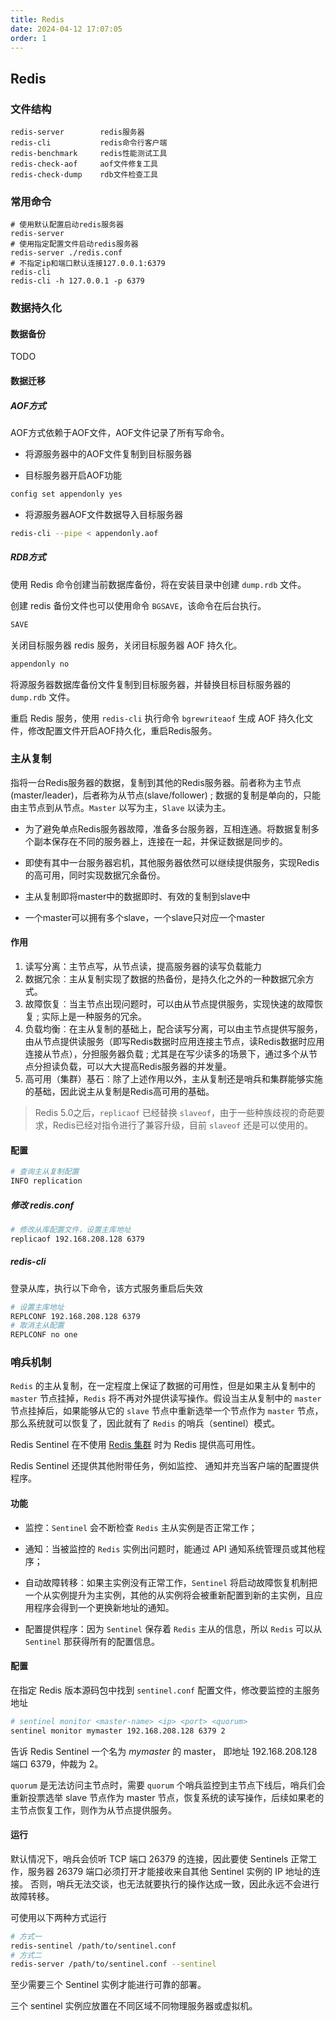 ```yaml
---
title: Redis
date: 2024-04-12 17:07:05
order: 1
---
```


## Redis


### 文件结构

```
redis-server        redis服务器
redis-cli           redis命令行客户端
redis-benchmark     redis性能测试工具
redis-check-aof     aof文件修复工具
redis-check-dump    rdb文件检查工具
```

### 常用命令

``` shell
# 使用默认配置启动redis服务器
redis-server
# 使用指定配置文件启动redis服务器
redis-server ./redis.conf
# 不指定ip和端口默认连接127.0.0.1:6379
redis-cli
redis-cli -h 127.0.0.1 -p 6379
```

### 数据持久化

#### 数据备份

TODO

#### 数据迁移

##### AOF方式

AOF方式依赖于AOF文件，AOF文件记录了所有写命令。

* 将源服务器中的AOF文件复制到目标服务器 

* 目标服务器开启AOF功能

``` bash
config set appendonly yes
```

* 将源服务器AOF文件数据导入目标服务器

```bash
redis-cli --pipe < appendonly.aof
```

   

##### RDB方式

使用 Redis 命令创建当前数据库备份，将在安装目录中创建 `dump.rdb` 文件。

创建 redis 备份文件也可以使用命令 `BGSAVE`，该命令在后台执行。

``` bash
SAVE 
```

关闭目标服务器 redis 服务，关闭目标服务器  AOF 持久化。

 ```bash
 appendonly no
 ```

将源服务器数据库备份文件复制到目标服务器，并替换目标目标服务器的 `dump.rdb` 文件。

重启 Redis 服务，使用 `redis-cli` 执行命令 ` bgrewriteaof ` 生成 AOF 持久化文件，修改配置文件开启AOF持久化，重启Redis服务。



### 主从复制

指将一台Redis服务器的数据，复制到其他的Redis服务器。前者称为主节点(master/leader)，后者称为从节点(slave/follower) ; 数据的复制是单向的，只能由主节点到从节点。`Master` 以写为主，`Slave` 以读为主。

- 为了避免单点Redis服务器故障，准备多台服务器，互相连通。将数据复制多个副本保存在不同的服务器上，连接在一起，并保证数据是同步的。
- 即使有其中一台服务器宕机，其他服务器依然可以继续提供服务，实现Redis的高可用，同时实现数据冗余备份。

- 主从复制即将master中的数据即时、有效的复制到slave中
- 一个master可以拥有多个slave，一个slave只对应一个master

#### 作用

1. 读写分离：主节点写，从节点读，提高服务器的读写负载能力
2. 数据冗余︰主从复制实现了数据的热备份，是持久化之外的一种数据冗余方式。
3. 故障恢复︰当主节点出现问题时，可以由从节点提供服务，实现快速的故障恢复 ; 实际上是一种服务的冗余。
4. 负载均衡︰在主从复制的基础上，配合读写分离，可以由主节点提供写服务，由从节点提供读服务（即写Redis数据时应用连接主节点，读Redis数据时应用连接从节点），分担服务器负载 ; 尤其是在写少读多的场景下，通过多个从节点分担读负载，可以大大提高Redis服务器的并发量。
5. 高可用（集群）基石︰除了上述作用以外，主从复制还是哨兵和集群能够实施的基础，因此说主从复制是Redis高可用的基础。



> Redis 5.0之后，`replicaof` 已经替换 `slaveof`，由于一些种族歧视的奇葩要求，Redis已经对指令进行了兼容升级，目前 `slaveof` 还是可以使用的。

#### 配置

```bash
# 查询主从复制配置
INFO replication
```

##### 修改 redis.conf

``` bash
# 修改从库配置文件，设置主库地址
replicaof 192.168.208.128 6379
```

##### redis-cli

登录从库，执行以下命令，该方式服务重启后失效

``` bash
# 设置主库地址
REPLCONF 192.168.208.128 6379
# 取消主从配置
REPLCONF no one
```



### 哨兵机制

 `Redis` 的主从复制，在一定程度上保证了数据的可用性，但是如果主从复制中的 `master` 节点挂掉，`Redis` 将不再对外提供读写操作。假设当主从复制中的 `master` 节点挂掉后，如果能够从它的 `slave` 节点中重新选举一个节点作为 `master` 节点，那么系统就可以恢复了，因此就有了 `Redis` 的哨兵（sentinel）模式。

Redis Sentinel 在不使用 [Redis 集群](https://redis.io/docs/manual/scaling) 时为 Redis 提供高可用性。

Redis Sentinel 还提供其他附带任务，例如监控、 通知并充当客户端的配置提供程序。

#### 功能

* 监控：`Sentinel` 会不断检查 `Redis` 主从实例是否正常工作；
* 通知：当被监控的 `Redis` 实例出问题时，能通过 API 通知系统管理员或其他程序；

* 自动故障转移：如果主实例没有正常工作，`Sentinel` 将启动故障恢复机制把一个从实例提升为主实例，其他的从实例将会被重新配置到新的主实例，且应用程序会得到一个更换新地址的通知。

* 配置提供程序：因为 `Sentinel` 保存着 `Redis` 主从的信息，所以 `Redis` 可以从 `Sentinel` 那获得所有的配置信息。

#### 配置

在指定 Redis 版本源码包中找到 `sentinel.conf` 配置文件，修改要监控的主服务地址

``` bash
# sentinel monitor <master-name> <ip> <port> <quorum>
sentinel monitor mymaster 192.168.208.128 6379 2
```

告诉 Redis Sentinel 一个名为 *mymaster* 的 master， 即地址 192.168.208.128 端口 6379，仲裁为 2。

`quorum` 是无法访问主节点时，需要 `quorum` 个哨兵监控到主节点下线后，哨兵们会重新投票选举 slave 节点作为 master 节点，恢复系统的读写操作，后续如果老的 主节点恢复工作，则作为从节点提供服务。



#### 运行

默认情况下，哨兵会侦听 TCP 端口 26379 的连接，因此要使 Sentinels 正常工作，服务器 26379 端口必须打开才能接收来自其他 Sentinel 实例的 IP 地址的连接。 否则，哨兵无法交谈，也无法就要执行的操作达成一致，因此永远不会进行故障转移。

可使用以下两种方式运行

```bash
# 方式一
redis-sentinel /path/to/sentinel.conf
# 方式二
redis-server /path/to/sentinel.conf --sentinel
```

至少需要三个 Sentinel 实例才能进行可靠的部署。

三个 sentinel 实例应放置在不同区域不同物理服务器或虚拟机。

